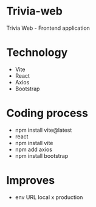 # Trivia-web
Trivia Web - Frontend application

# Technology
- Vite
- React
- Axios
- Bootstrap

# Coding process
- npm install vite@latest
- react
- npm install vite
- npm add axios
- npm install bootstrap

# Improves
- env URL local x production

